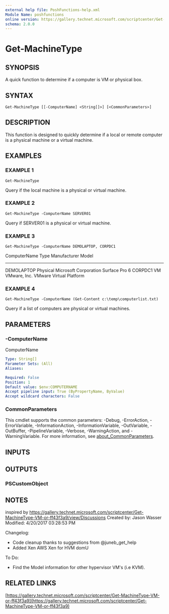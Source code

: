 ```yaml
---
external help file: PoshFunctions-help.xml
Module Name: poshfunctions
online version: https://gallery.technet.microsoft.com/scriptcenter/Get-MachineType-VM-or-ff43f3a9
schema: 2.0.0
---
```


# Get-MachineType

## SYNOPSIS
A quick function to determine if a computer is VM or physical box.

## SYNTAX

```
Get-MachineType [[-ComputerName] <String[]>] [<CommonParameters>]
```

## DESCRIPTION
This function is designed to quickly determine if a local or remote computer is a physical machine or a virtual machine.

## EXAMPLES

### EXAMPLE 1
```
Get-MachineType
```

Query if the local machine is a physical or virtual machine.

### EXAMPLE 2
```
Get-MachineType -ComputerName SERVER01
```

Query if SERVER01 is a physical or virtual machine.

### EXAMPLE 3
```
Get-MachineType -ComputerName DEMOLAPTOP, CORPDC1
```

ComputerName Type     Manufacturer          Model
------------ ----     ------------          -----
DEMOLAPTOP   Physical Microsoft Corporation Surface Pro 6
CORPDC1      VM       VMware, Inc. 
VMware Virtual Platform

### EXAMPLE 4
```
Get-MachineType -ComputerName (Get-Content c:\temp\computerlist.txt)
```

Query if a list of computers are physical or virtual machines.

## PARAMETERS

### -ComputerName
ComputerName

```yaml
Type: String[]
Parameter Sets: (All)
Aliases:

Required: False
Position: 1
Default value: $env:COMPUTERNAME
Accept pipeline input: True (ByPropertyName, ByValue)
Accept wildcard characters: False
```

### CommonParameters
This cmdlet supports the common parameters: -Debug, -ErrorAction, -ErrorVariable, -InformationAction, -InformationVariable, -OutVariable, -OutBuffer, -PipelineVariable, -Verbose, -WarningAction, and -WarningVariable. For more information, see [about_CommonParameters](http://go.microsoft.com/fwlink/?LinkID=113216).

## INPUTS

## OUTPUTS

### PSCustomObject
## NOTES
inspired by https://gallery.technet.microsoft.com/scriptcenter/Get-MachineType-VM-or-ff43f3a9/view/Discussions
Created by: Jason Wasser
Modified: 4/20/2017 03:28:53 PM

Changelog:
* Code cleanup thanks to suggestions from @juneb_get_help
* Added Xen AWS Xen for HVM domU

To Do:
* Find the Model information for other hypervisor VM's (i.e KVM).

## RELATED LINKS

[https://gallery.technet.microsoft.com/scriptcenter/Get-MachineType-VM-or-ff43f3a9](https://gallery.technet.microsoft.com/scriptcenter/Get-MachineType-VM-or-ff43f3a9)

